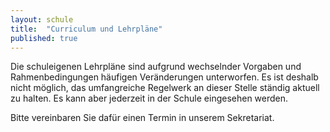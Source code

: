 ```yaml
---
layout: schule
title:  "Curriculum und Lehrpläne"
published: true
---
```



Die schuleigenen Lehrpläne sind aufgrund wechselnder Vorgaben und Rahmenbedingungen häufigen Veränderungen unterworfen. Es ist deshalb nicht möglich, das umfangreiche Regelwerk an dieser Stelle ständig aktuell zu halten. Es kann aber jederzeit in der Schule eingesehen werden. 

Bitte vereinbaren Sie dafür einen Termin in unserem Sekretariat.

